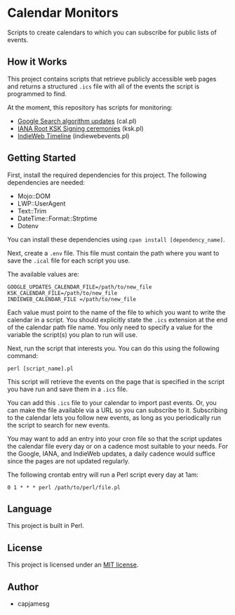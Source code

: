 # Calendar Monitors

Scripts to create calendars to which you can subscribe for public lists of events.

## How it Works

This project contains scripts that retrieve publicly accessible web pages and returns a structured `.ics` file with all of the events the script is programmed to find.

At the moment, this repository has scripts for monitoring:

- [Google Search algorithm updates](https://developers.google.com/search/updates/ranking) (cal.pl)
- [IANA Root KSK Signing ceremonies](https://www.iana.org/dnssec/ceremonies) (ksk.pl)
- [IndieWeb Timeline](https://indieweb.org/timeline) (indiewebevents.pl)

## Getting Started

First, install the required dependencies for this project. The following dependencies are needed:

- Mojo::DOM
- LWP::UserAgent
- Text::Trim
- DateTime::Format::Strptime
- Dotenv

You can install these dependencies using `cpan install [dependency_name]`.

Next, create a `.env` file. This file must contain the path where you want to save the `.ical` file for each script you use.

The available values are:

    GOOGLE_UPDATES_CALENDAR_FILE=/path/to/new_file
    KSK_CALENDAR_FILE=/path/to/new_file
    INDIEWEB_CALENDAR_FILE =/path/to/new_file

Each value must point to the name of the file to which you want to write the calendar in a script. You should explicitly state the `.ics` extension at the end of the calendar path file name. You only need to specify a value for the variable the script(s) you plan to run will use.

Next, run the script that interests you. You can do this using the following command:

    perl [script_name].pl

This script will retrieve the events on the page that is specified in the script you have run and save them in a `.ics` file.

You can add this `.ics` file to your calendar to import past events. Or, you can make the file available via a URL so you can subscribe to it. Subscribing to the calendar lets you follow new events, as long as you periodically run the script to search for new events.

You may want to add an entry into your cron file so that the script updates the calendar file every day or on a cadence most suitable to your needs. For the Google, IANA, and IndieWeb updates, a daily cadence would suffice since the pages are not updated regularly.

The following crontab entry will run a Perl script every day at 1am:

    0 1 * * * perl /path/to/perl/file.pl

## Language

This project is built in Perl.

## License

This project is licensed under an [MIT license](LICENSE).

## Author

- capjamesg